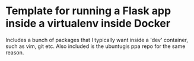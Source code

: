 # Template for running a Flask app inside a virtualenv inside Docker

Includes a bunch of packages that I typically want inside a 'dev' container, such as vim, git etc. Also included is the ubuntugis ppa repo for the same reason.

